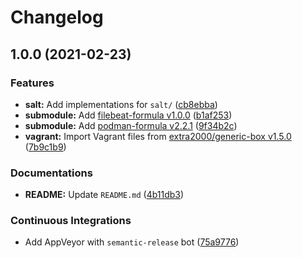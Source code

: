 # Changelog

## 1.0.0 (2021-02-23)


### Features

* **salt:** Add implementations for `salt/` ([cb8ebba](https://github.com/extra2000/filebeat-box/commit/cb8ebba30e022c633e6cc52b688919a6022bd70c))
* **submodule:** Add [filebeat-formula v1.0.0](https://github.com/extra2000/filebeat-formula/releases/tag/v1.0.0) ([b1af253](https://github.com/extra2000/filebeat-box/commit/b1af25335c484cb34a1bc373a3a2265ad7a62447))
* **submodule:** Add [podman-formula v2.2.1](https://github.com/extra2000/podman-formula/releases/tag/v2.2.1) ([9f34b2c](https://github.com/extra2000/filebeat-box/commit/9f34b2cc3772dc731b5bd94a9ebbe643c75bbd04))
* **vagrant:** Import Vagrant files from [extra2000/generic-box v1.5.0](https://github.com/extra2000/generic-box/releases/tag/v1.5.0) ([7b9c1b9](https://github.com/extra2000/filebeat-box/commit/7b9c1b9aa9217605aefef03881806a3f6f04bb55))


### Documentations

* **README:** Update `README.md` ([4b11db3](https://github.com/extra2000/filebeat-box/commit/4b11db3f99c274ff8e7892bb39c7399f93691ee7))


### Continuous Integrations

* Add AppVeyor with `semantic-release` bot ([75a9776](https://github.com/extra2000/filebeat-box/commit/75a97765f6b801de0a18e867da9c47eae342c3e7))
